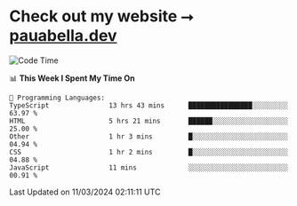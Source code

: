 # Check out my website ⭢ [pauabella.dev](https://pauabella.dev)

<!--START_SECTION:waka-->
![Code Time](http://img.shields.io/badge/Code%20Time-3%2C085%20hrs%2013%20mins-blue)

📊 **This Week I Spent My Time On** 

```text
💬 Programming Languages: 
TypeScript               13 hrs 43 mins      ████████████████░░░░░░░░░   63.97 % 
HTML                     5 hrs 21 mins       ██████░░░░░░░░░░░░░░░░░░░   25.00 % 
Other                    1 hr 3 mins         █░░░░░░░░░░░░░░░░░░░░░░░░   04.94 % 
CSS                      1 hr 2 mins         █░░░░░░░░░░░░░░░░░░░░░░░░   04.88 % 
JavaScript               11 mins             ░░░░░░░░░░░░░░░░░░░░░░░░░   00.91 % 
```


 Last Updated on 11/03/2024 02:11:11 UTC
<!--END_SECTION:waka-->
